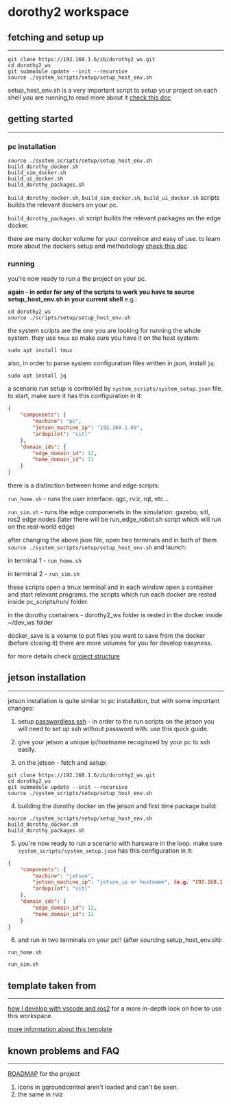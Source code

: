 # dorothy2 workspace

## fetching and setup up
---

```
git clone https://192.168.1.6/zb/dorothy2_ws.git 
cd dorothy2_ws
git submodule update --init --recursive
source ./system_scripts/setup/setup_host_env.sh
```
setup_host_env.sh is a very important script to setup your project on each shell you are running,to read more about it [check this doc](1-run/setup_host_env.md)

## getting started 
---
### pc installation
```
source ./system_scripts/setup/setup_host_env.sh
build_dorothy_docker.sh
build_sim_docker.sh
build_ui_docker.sh
build_dorothy_packages.sh
```

`build_dorothy_docker.sh`, `build_sim_docker.sh`, `build_ui_docker.sh` scripts builds the relevant dockers on your pc.

`build_dorothy_packages.sh` script builds the relevant packages on the edge docker.  

there are many docker volume for your conveince and easy of use. to learn more about the dockers setup and methodology [check this doc](1-run/dockers_setup.md)

### running

you're now ready to run a the project on your pc. 

**again - in order for any of the scripts to work you have to source setup_host_env.sh in your current shell** e.g.:
```
cd dorothy2_ws
source ./scripts/setup/setup_host_env.sh
```

the system scripts are the one you are looking for running the whole system. they use `tmux` so make sure you have it on the host system:

```sudo apt install tmux```

also, in order to parse system configuration files written in json, install `jq`:

```sudo apt install jq```

a scenario run setup is controlled by `system_scripts/system_setup.json` file. to start, make sure it has this configuration in it: 
```json
{
    "components": {
        "machine": "pc", 
        "jetson_machine_ip": "192.168.1.69", 
        "ardupilot": "sitl"
    },
    "domain_ids": {
        "edge_domain_id": 12,
        "home_domain_id": 11
    }
}
```

there is a distinction between home and edge scripts:

```run_home.sh``` - runs the user interface: qgc, rviz, rqt, etc...

```run_sim.sh``` - runs the edge componenets in the simulation: gazebo, sitl, ros2 edge nodes
(later there will be run_edge_robot.sh script which will run on the real-world edge)

after changing the above json file, open two terminals and in both of them ```source ./system_scripts/setup/setup_host_env.sh``` and launch:

in terminal 1 - ```run_home.sh```

in terminal 2 - ```run_sim.sh```

these scripts open a tmux terminal and in each window open a container and start relevant programs.
the scripts which run each docker are rested inside pc_scripts/run/ folder.

in the dorothy containers - dorothy2_ws folder is rested in the docker inside ~/dev_ws folder

docker_save is a volume to put files you want to save from the docker (before closing it)
there are more volumes for you for develop easyness.

for more details check [project structure](2-develop/project_structure.md)

## jetson installation
---
jetson installation is quite similar to pc installation, but with some important changes: 

1. setup [passwordless ssh](https://www.thegeekstuff.com/2008/11/3-steps-to-perform-ssh-login-without-password-using-ssh-keygen-ssh-copy-id/) - in order to the run scripts on the jetson you will need to set up ssh without password with. use this quick guide.

2. give your jetson a unique ip/hostname recoginzed by your pc to ssh easily. 

3. on the jetson - fetch and setup:
```
git clone https://192.168.1.6/zb/dorothy2_ws.git 
cd dorothy2_ws
git submodule update --init --recursive
source ./system_scripts/setup/setup_host_env.sh
```

4. building the dorothy docker on the jetson and first time package build: 
```
source ./system_scripts/setup/setup_host_env.sh
build_dorothy_docker.sh
build_dorothy_packages.sh
```

5. you're now ready to run a scenario with harsware in the loop. make sure `system_scripts/system_setup.json` has this configuration in it:
```json
{
    "components": {
        "machine": "jetson", 
        "jetson_machine_ip": "jetson_ip or hostname", (e.g. "192.168.1.69")
        "ardupilot": "sitl"
    },
    "domain_ids": {
        "edge_domain_id": 12,
        "home_domain_id": 11
    }
}
```
6. and run in two terminals on your pc!! (after sourcing setup_host_env.sh): 

```run_home.sh```

```run_sim.sh```

## template taken from
---

[how I develop with vscode and ros2](https://www.allisonthackston.com/articles/vscode_docker_ros2.html) for a more in-depth look on how to use this workspace.

[more information about this template](2-develop/template_usage.md)

## known problems and FAQ
---
[ROADMAP](2-develop/ROADMAP.md) for the project 

1. icons in gqroundcontrol aren't loaded and can't be seen.
2. the same in rviz


